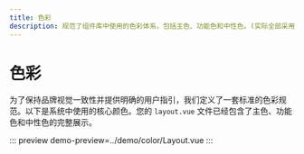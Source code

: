```yaml
---
title: 色彩
description: 规范了组件库中使用的色彩体系，包括主色、功能色和中性色。(实际全部采用iview颜色配置)
---
```


# 色彩

为了保持品牌视觉一致性并提供明确的用户指引，我们定义了一套标准的色彩规范。以下是系统中使用的核心颜色。您的 `layout.vue` 文件已经包含了主色、功能色和中性色的完整展示。

::: preview
demo-preview=../demo/color/Layout.vue
:::
